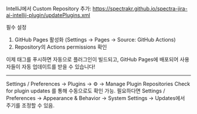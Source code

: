 
IntelliJ에서 Custom Repository 추가:
https://spectrakr.github.io/spectra-jira-ai-intellij-plugin/updatePlugins.xml


필수 설정

1. GitHub Pages 활성화 (Settings → Pages → Source: GitHub Actions)
2. Repository의 Actions permissions 확인

이제 태그를 푸시하면 자동으로 플러그인이 빌드되고, GitHub Pages에 배포되어 사용자들이 자동 업데이트를 받을 수
있습니다!

---
Settings / Preferences → Plugins → ⚙️ → Manage Plugin Repositories
Check for plugin updates 를 통해 수동으로도 확인 가능.
필요하다면 Settings / Preferences → Appearance & Behavior → System Settings → Updates에서 주기를 조정할 수 있음.